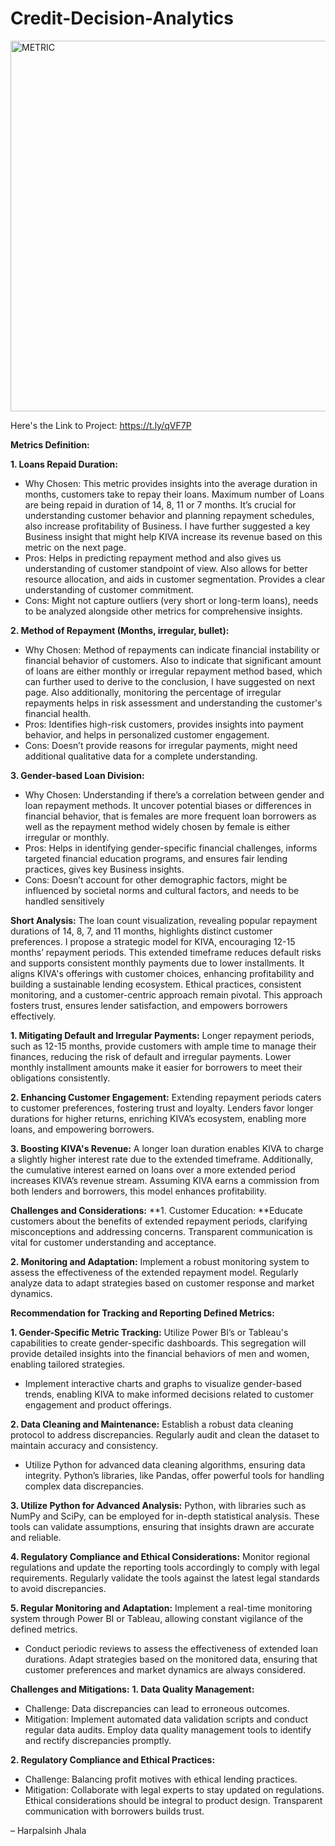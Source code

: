 # Credit-Decision-Analytics
<img width="593" alt="METRIC" src="https://github.com/harpalsinhjhala13/Credit-Decision-Analytics/assets/141703984/6da4c4b1-e067-4cf6-8daa-0ba4964fd874">




Here's the Link to Project: https://t.ly/qVF7P


****Metrics Definition:****


**1. Loans Repaid Duration:**
   - Why Chosen: This metric provides insights into the average duration in months, customers take to repay their loans. Maximum number of Loans are being repaid in duration of 14, 8, 11 or 7 months. It’s crucial for understanding customer behavior and planning repayment schedules, also increase profitability of Business. I have further suggested a key Business insight that might help KIVA increase its revenue based on this metric on the next page.
   - Pros: Helps in predicting repayment method and also gives us understanding of customer standpoint of view. Also allows for better resource allocation, and aids in customer segmentation. Provides a clear understanding of customer commitment.
   - Cons: Might not capture outliers (very short or long-term loans), needs to be analyzed alongside other metrics for comprehensive insights.

**2. Method of Repayment (Months, irregular, bullet):**
   - Why Chosen: Method of repayments can indicate financial instability or financial behavior of customers. Also to indicate that significant amount of loans are either monthly or irregular repayment method based, which can further used to derive to the conclusion, I have suggested on next page. Also additionally, monitoring the percentage of irregular repayments helps in risk assessment and understanding the customer's financial health.
   - Pros: Identifies high-risk customers, provides insights into payment behavior, and helps in personalized customer engagement.
   - Cons: Doesn’t provide reasons for irregular payments, might need additional qualitative data for a complete understanding.

**3. Gender-based Loan Division:**
   - Why Chosen: Understanding if there’s a correlation between gender and loan repayment methods. It uncover potential biases or differences in financial behavior, that is females are more frequent loan borrowers as well as the repayment method widely chosen by female is either irregular or monthly.
   - Pros: Helps in identifying gender-specific financial challenges, informs targeted financial education programs, and ensures fair lending practices, gives key Business insights.
   - Cons: Doesn’t account for other demographic factors, might be influenced by societal norms and cultural factors, and needs to be handled sensitively
 
**Short Analysis:**
The loan count visualization, revealing popular repayment durations of 14, 8, 7, and 11 months, highlights distinct customer preferences. I propose a strategic model for KIVA, encouraging 12-15 months’ repayment periods. This extended timeframe reduces default risks and supports consistent monthly payments due to lower installments. It aligns KIVA's offerings with customer choices, enhancing profitability and building a sustainable lending ecosystem. Ethical practices, consistent monitoring, and a customer-centric approach remain pivotal. This approach fosters trust, ensures lender satisfaction, and empowers borrowers effectively.

**1. Mitigating Default and Irregular Payments:** Longer repayment periods, such as 12-15 months, provide customers with ample time to manage their finances, reducing the risk of default and irregular payments. Lower monthly installment amounts make it easier for borrowers to meet their obligations consistently.

**2. Enhancing Customer Engagement:** Extending repayment periods caters to customer preferences, fostering trust and loyalty. Lenders favor longer durations for higher returns, enriching KIVA’s ecosystem, enabling more loans, and empowering borrowers.

**3. Boosting KIVA's Revenue:** A longer loan duration enables KIVA to charge a slightly higher interest rate due to the extended timeframe. Additionally, the cumulative interest earned on loans over a more extended period increases KIVA’s revenue stream. Assuming KIVA earns a commission from both lenders and borrowers, this model enhances profitability.


**Challenges and Considerations:**
**1. Customer Education: **Educate customers about the benefits of extended repayment periods, clarifying misconceptions and addressing concerns. Transparent communication is vital for customer understanding and acceptance.

**2. Monitoring and Adaptation:** Implement a robust monitoring system to assess the effectiveness of the extended repayment model. Regularly analyze data to adapt strategies based on customer response and market dynamics.


**Recommendation for Tracking and Reporting Defined Metrics:**  

**1. Gender-Specific Metric Tracking:** Utilize Power BI’s or Tableau's capabilities to create gender-specific dashboards. This segregation will provide detailed insights into the financial behaviors of men and women, enabling tailored strategies.
   - Implement interactive charts and graphs to visualize gender-based trends, enabling KIVA to make informed decisions related to customer engagement and product offerings.

**2. Data Cleaning and Maintenance:** Establish a robust data cleaning protocol to address discrepancies. Regularly audit and clean the dataset to maintain accuracy and consistency.
   - Utilize Python for advanced data cleaning algorithms, ensuring data integrity. Python’s libraries, like Pandas, offer powerful tools for handling complex data discrepancies.

**3. Utilize Python for Advanced Analysis:** Python, with libraries such as NumPy and SciPy, can be employed for in-depth statistical analysis. These tools can validate assumptions, ensuring that insights drawn are accurate and reliable.

**4. Regulatory Compliance and Ethical Considerations:** Monitor regional regulations and update the reporting tools accordingly to comply with legal requirements. Regularly validate the tools against the latest legal standards to avoid discrepancies.

**5. Regular Monitoring and Adaptation:**  Implement a real-time monitoring system through Power BI or Tableau, allowing constant vigilance of the defined metrics.
   - Conduct periodic reviews to assess the effectiveness of extended loan durations. Adapt strategies based on the monitored data, ensuring that customer preferences and market dynamics are always considered.

**Challenges and Mitigations:**
**1. Data Quality Management:**
   - Challenge: Data discrepancies can lead to erroneous outcomes.
   - Mitigation: Implement automated data validation scripts and conduct regular data audits. Employ data quality management tools to identify and rectify discrepancies promptly.

**2. Regulatory Compliance and Ethical Practices:**
  - Challenge: Balancing profit motives with ethical lending practices.
   - Mitigation: Collaborate with legal experts to stay updated on regulations. Ethical considerations should be integral to product design. Transparent communication with borrowers builds trust.
 
– Harpalsinh Jhala

